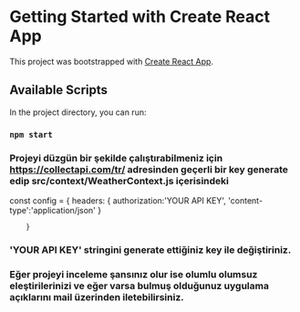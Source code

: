 # Getting Started with Create React App

This project was bootstrapped with [Create React App](https://github.com/facebook/create-react-app).

## Available Scripts

In the project directory, you can run:

### `npm start`


### Projeyi düzgün bir şekilde çalıştırabilmeniz için   https://collectapi.com/tr/ adresinden geçerli bir key generate edip src/context/WeatherContext.js içerisindeki
 const config = {
            headers: {
                authorization:'YOUR API KEY',
                'content-type':'application/json'
            }
          
        }
        
### 'YOUR API KEY' stringini generate ettiğiniz key ile değiştiriniz.



### Eğer projeyi inceleme şansınız olur ise olumlu olumsuz eleştirilerinizi ve eğer varsa bulmuş olduğunuz uygulama açıklarını mail üzerinden iletebilirsiniz.
